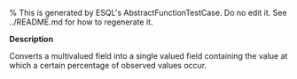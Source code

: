 % This is generated by ESQL's AbstractFunctionTestCase. Do no edit it. See ../README.md for how to regenerate it.

**Description**

Converts a multivalued field into a single valued field containing the value at which a certain percentage of observed values occur.


